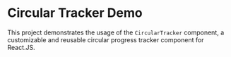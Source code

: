 # Circular Tracker Demo

This project demonstrates the usage of the `CircularTracker` component, a customizable and reusable circular progress tracker component for React.JS.
